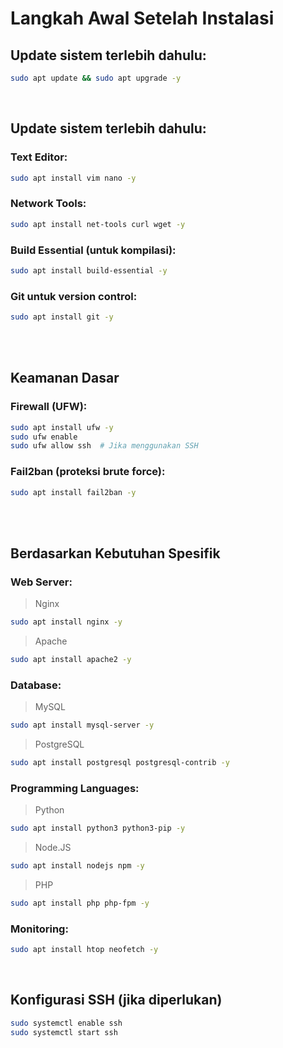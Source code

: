 # Langkah Awal Setelah Instalasi <br>
## Update sistem terlebih dahulu:
```bash
sudo apt update && sudo apt upgrade -y
```
<br>

## Update sistem terlebih dahulu: <br>
### Text Editor:
```bash
sudo apt install vim nano -y
```
### Network Tools:
```bash
sudo apt install net-tools curl wget -y
```
### Build Essential (untuk kompilasi):
```bash
sudo apt install build-essential -y
```
### Git untuk version control:
```bash
sudo apt install git -y
```
<br><br>

## Keamanan Dasar <br>
### Firewall (UFW):
```bash
sudo apt install ufw -y
sudo ufw enable
sudo ufw allow ssh  # Jika menggunakan SSH
```
### Fail2ban (proteksi brute force):
```bash
sudo apt install fail2ban -y
```

<br><br>

## Berdasarkan Kebutuhan Spesifik <br>
### Web Server:
> Nginx
```bash
sudo apt install nginx -y
```
> Apache
```bash
sudo apt install apache2 -y
```
### Database:
> MySQL
```bash
sudo apt install mysql-server -y
```
> PostgreSQL
```bash
sudo apt install postgresql postgresql-contrib -y
```
### Programming Languages:
> Python
```bash
sudo apt install python3 python3-pip -y
```
> Node.JS
```bash
sudo apt install nodejs npm -y

```
> PHP
```bash
sudo apt install php php-fpm -y
```
### Monitoring:
```bash
sudo apt install htop neofetch -y
```

<br>

## Konfigurasi SSH (jika diperlukan)
```bash
sudo systemctl enable ssh
sudo systemctl start ssh
```
